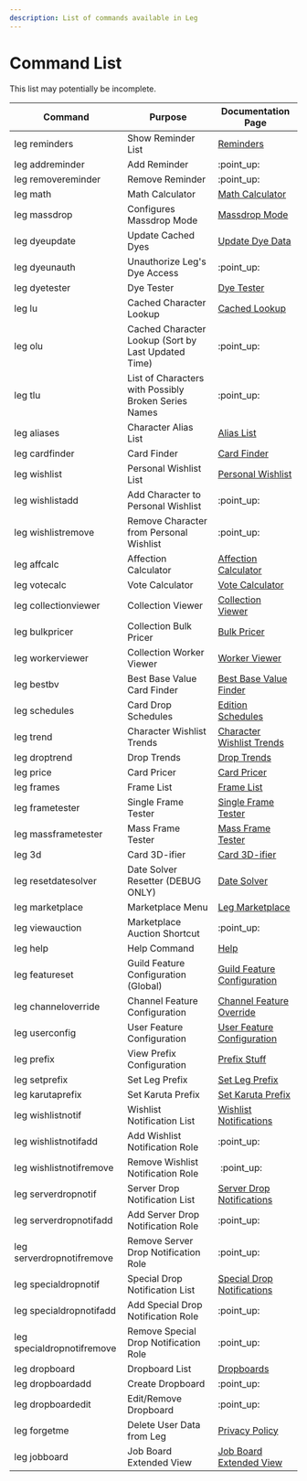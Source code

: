 ```yaml
---
description: List of commands available in Leg
---
```


# Command List

This list may potentially be incomplete.

| Command                    | Purpose                                              | Documentation Page                                                                                    |
| -------------------------- | ---------------------------------------------------- | ----------------------------------------------------------------------------------------------------- |
| leg reminders              | Show Reminder List                                   | [Reminders](../useful-utilities/reminders.md)                                                         |
| leg addreminder            | Add Reminder                                         | ​:point\_up:                                                                                          |
| leg removereminder         | Remove Reminder                                      | ​:point\_up:                                                                                          |
| leg math                   | Math Calculator                                      | [Math Calculator](../useful-utilities/math-calculator.md)                                             |
| leg massdrop               | Configures Massdrop Mode                             | [Massdrop Mode](../karuta-utilities/drop-analysis/massdrop-mode.md)                                   |
| leg dyeupdate              | Update Cached Dyes                                   | [Update Dye Data](../karuta-utilities/dye-utilities/update-dye-data.md)                               |
| leg dyeunauth              | Unauthorize Leg's Dye Access                         | :point\_up:                                                                                           |
| leg dyetester              | Dye Tester                                           | [Dye Tester](../karuta-utilities/dye-utilities/dye-tester.md)                                         |
| leg lu                     | Cached Character Lookup                              | [Cached Lookup](../karuta-utilities/character-tools/cached-lookup.md)                                 |
| leg olu                    | Cached Character Lookup (Sort by Last Updated Time)  | :point\_up:                                                                                           |
| leg tlu                    | List of Characters with Possibly Broken Series Names | :point\_up:                                                                                           |
| leg aliases                | Character Alias List                                 | [Alias List](../karuta-utilities/character-tools/alias-list.md)                                       |
| leg cardfinder             | Card Finder                                          | [Card Finder](../karuta-utilities/character-tools/card-finder.md)                                     |
| leg wishlist               | Personal Wishlist List                               | [Personal Wishlist](../karuta-utilities/character-tools/personal-wishlist.md)                         |
| leg wishlistadd            | Add Character to Personal Wishlist                   | :point\_up:                                                                                           |
| leg wishlistremove         | Remove Character from Personal Wishlist              | :point\_up:                                                                                           |
| leg affcalc                | Affection Calculator                                 | [Affection Calculator](../karuta-utilities/character-tools/affection-calculator-wip.md)               |
| leg votecalc               | Vote Calculator                                      | [Vote Calculator](../karuta-utilities/user-utilities/vote-calculator.md)                              |
| leg collectionviewer       | Collection Viewer                                    | [Collection Viewer](../karuta-utilities/card-collection-utilities/collection-viewer.md)               |
| leg bulkpricer             | Collection Bulk Pricer                               | [Bulk Pricer](../karuta-utilities/card-collection-utilities/bulk-pricer.md)                           |
| leg workerviewer           | Collection Worker Viewer                             | [Worker Viewer](../karuta-utilities/card-collection-utilities/worker-viewer.md)                       |
| leg bestbv                 | Best Base Value Card Finder                          | [Best Base Value Finder](../karuta-utilities/statistics-and-data/best-base-value-finder.md)           |
| leg schedules              | Card Drop Schedules                                  | [Edition Schedules](../karuta-utilities/statistics-and-data/edition-schedules.md)                     |
| leg trend                  | Character Wishlist Trends                            | [Character Wishlist Trends](../karuta-utilities/statistics-and-data/character-wishlist-trends.md)     |
| leg droptrend              | Drop Trends                                          | [Drop Trends](../karuta-utilities/statistics-and-data/drop-trends.md)                                 |
| leg price                  | Card Pricer                                          | [Card Pricer](../karuta-utilities/card-utilities/card-pricer.md)                                      |
| leg frames                 | Frame List                                           | [Frame List](../karuta-utilities/card-utilities/frame-tester/frame-list.md)                           |
| leg frametester            | Single Frame Tester                                  | [Single Frame Tester](../karuta-utilities/card-utilities/frame-tester/single-frame-tester.md)         |
| leg massframetester        | Mass Frame Tester                                    | [Mass Frame Tester](../karuta-utilities/card-utilities/frame-tester/mass-frame-tester.md)             |
| leg 3d                     | Card 3D-ifier                                        | [Card 3D-ifier](../karuta-utilities/card-utilities/card-3d-ifier.md)                                  |
| leg resetdatesolver        | Date Solver Resetter (DEBUG ONLY)                    | [Date Solver](../karuta-utilities/date-solver.md)                                                     |
| leg marketplace            | Marketplace Menu                                     | [Leg Marketplace](../karuta-services/leg-marketplace.md)                                              |
| leg viewauction            | Marketplace Auction Shortcut                         | :point\_up:                                                                                           |
| leg help                   | Help Command                                         | [Help](../bot-management/help.md)                                                                     |
| leg featureset             | Guild Feature Configuration (Global)                 | [Guild Feature Configuration](../bot-management/guild-feature-configuration/)                         |
| leg channeloverride        | Channel Feature Configuration                        | [Channel Feature Override](../bot-management/guild-feature-configuration/channel-feature-override.md) |
| leg userconfig             | User Feature Configuration                           | [User Feature Configuration](../bot-management/user-feature-configuration/)                           |
| leg prefix                 | View Prefix Configuration                            | [Prefix Stuff](../admin-management/prefix-stuff/)                                                     |
| leg setprefix              | Set Leg Prefix                                       | [Set Leg Prefix](../admin-management/prefix-stuff/set-leg-prefix.md)                                  |
| leg karutaprefix           | Set Karuta Prefix                                    | [Set Karuta Prefix](../admin-management/prefix-stuff/set-karuta-prefix.md)                            |
| leg wishlistnotif          | Wishlist Notification List                           | [Wishlist Notifications](../admin-management/drop-notifications/wishlist-count-notifications.md)      |
| leg wishlistnotifadd       | Add Wishlist Notification Role                       | :point\_up:                                                                                           |
| leg wishlistnotifremove    | Remove Wishlist Notification Role                    | ​​ :point\_up:                                                                                        |
| leg serverdropnotif        | Server Drop Notification List                        | [Server Drop Notifications](../admin-management/drop-notifications/server-drop-notifications.md)      |
| leg serverdropnotifadd     | Add Server Drop Notification Role                    | :point\_up:                                                                                           |
| leg serverdropnotifremove  | Remove Server Drop Notification Role                 | :point\_up:                                                                                           |
| leg specialdropnotif       | Special Drop Notification List                       | [Special Drop Notifications](../admin-management/drop-notifications/special-drop-notifications.md)    |
| leg specialdropnotifadd    | Add Special Drop Notification Role                   | :point\_up:                                                                                           |
| leg specialdropnotifremove | Remove Special Drop Notification Role                | :point\_up:                                                                                           |
| leg dropboard              | Dropboard List                                       | [Dropboards](../admin-management/dropboards.md)                                                       |
| leg dropboardadd           | Create Dropboard                                     | :point\_up:                                                                                           |
| leg dropboardedit          | Edit/Remove Dropboard                                | :point\_up:                                                                                           |
| leg forgetme               | Delete User Data from Leg                            | [Privacy Policy](privacy-policy.md)                                                                   |
| leg jobboard               | Job Board Extended View                              | [Job Board Extended View](../karuta-utilities/user-utilities/job-board-extended-view.md)              |
